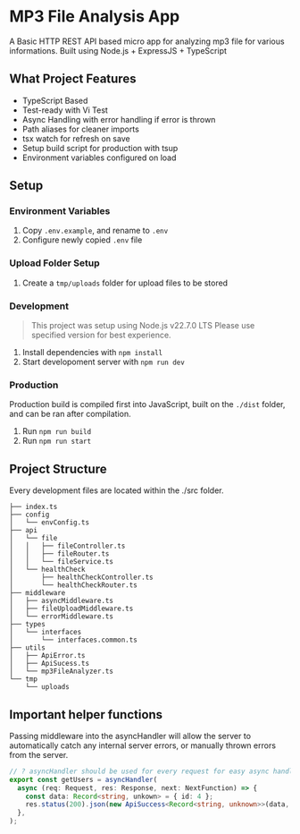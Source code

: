 # MP3 File Analysis App

A Basic HTTP REST API based micro app for analyzing mp3 file for various informations. Built using Node.js + ExpressJS + TypeScript

## What Project Features
- TypeScript Based
- Test-ready with Vi Test
- Async Handling with error handling if error is thrown
- Path aliases for cleaner imports
- tsx watch for refresh on save
- Setup build script for production with tsup
- Environment variables configured on load

## Setup
### Environment Variables
1. Copy `.env.example`, and rename to `.env`
2. Configure newly copied `.env` file

### Upload Folder Setup
1. Create a `tmp/uploads` folder for upload files to be stored

### Development
> This project was setup using Node.js v22.7.0 LTS Please use specified version for best experience.
1. Install dependencies with `npm install`
2. Start developoment server with `npm run dev`

### Production
Production build is compiled first into JavaScript, built on the `./dist` folder, and can be ran after compilation.
1. Run `npm run build`
2. Run `npm run start`

## Project Structure
Every development files are located within the ./src folder.
```
├── index.ts
├── config
│   └── envConfig.ts
├── api
│   └── file
│   │   ├── fileController.ts
│   │   ├── fileRouter.ts
│   │   └── fileService.ts
│   └── healthCheck
│       ├── healthCheckController.ts
│       └── healthCheckRouter.ts
├── middleware
│   ├── asyncMiddleware.ts
│   ├── fileUploadMiddleware.ts
│   └── errorMiddleware.ts
├── types
│   └── interfaces
│       └── interfaces.common.ts
├── utils
│   ├── ApiError.ts
│   ├── ApiSucess.ts
│   └── mp3FileAnalyzer.ts
└── tmp
    └── uploads
```

## Important helper functions
Passing middleware into the asyncHandler will allow the server to automatically catch any internal server errors, or manually thrown errors from the server.
```typescript
// ? asyncHandler should be used for every request for easy async handling
export const getUsers = asyncHandler(
  async (req: Request, res: Response, next: NextFunction) => {
    const data: Record<string, unkown> = { id: 4 };
    res.status(200).json(new ApiSuccess<Record<string, unknown>>(data, "Success"));
  },
);
```